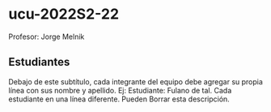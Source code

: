 # ucu-2022S2-22
Profesor: Jorge Melnik  
## Estudiantes  
Debajo de este subtítulo, cada integrante del equipo debe agregar su propia línea con sus nombre y apellido. Ej: Estudiante: Fulano de tal. Cada estudiante en una línea diferente. Pueden Borrar esta descripción.
